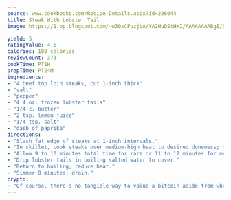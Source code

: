 ```yaml
---
source: www.cookbooks.com/Recipe-Details.aspx?id=206044
title: Steak With Lobster Tail
image: https://1.bp.blogspot.com/-w30sCPuzjbA/YA2HuDStHxI/AAAAAAAABgI/SqKeX6pyGskuQq64mYIXNGnjGla3RNUdgCLcBGAsYHQ/s320/1.png

yield: 5
ratingValue: 4.6
calories: 180 calories
reviewCount: 373
cookTime: PT1H
prepTime: PT24M
ingredients:
- "4 beef top loin steaks, cut 1-inch thick"
- "salt"
- "pepper"
- "4 4 oz. frozen lobster tails"
- "1/4 c. butter"
- "2 tsp. lemon juice"
- "1/4 tsp. salt"
- "dash of paprika"
directions:
- "Slash fat edge of steaks at 1-inch intervals."
- "In skillet, cook steaks over medium-high heat to desired doneness; turn occasionally."
- "Allow 9 to 10 minutes total time for rare or 11 to 12 minutes for medium. Season with salt and pepper."
- "Drop lobster tails in boiling salted water to cover."
- "Return to boiling; reduce heat."
- "Simmer 8 minutes; drain."
crypto:
- "Of course, there's no tangible way to value a bitcoin aside from what someone else believes it is worth."
---
```

